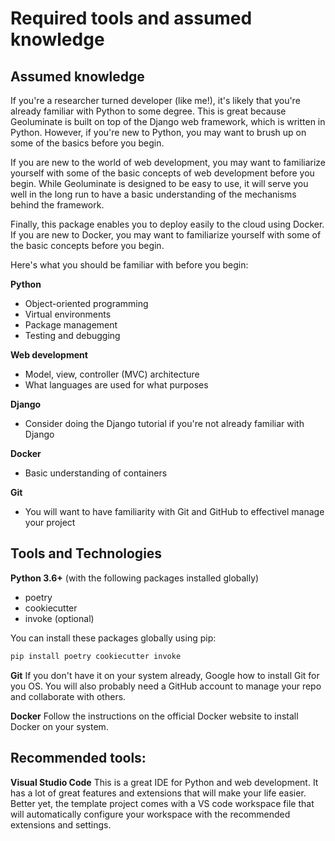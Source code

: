 # Required tools and assumed knowledge

## Assumed knowledge

If you're a researcher turned developer (like me!), it's likely that you're already familiar with Python to some degree. This is great because Geoluminate is built on top of the Django web framework, which is written in Python. However, if you're new to Python, you may want to brush up on some of the basics before you begin.

If you are new to the world of web development, you may want to familiarize yourself with some of the basic concepts of web development before you begin. While Geoluminate is designed to be easy to use, it will serve you well in the long run to have a basic understanding of the mechanisms behind the framework.

Finally, this package enables you to deploy easily to the cloud using Docker. If you are new to Docker, you may want to familiarize yourself with some of the basic concepts before you begin.

Here's what you should be familiar with before you begin:

**Python**
- Object-oriented programming
- Virtual environments
- Package management
- Testing and debugging
  
**Web development**
- Model, view, controller (MVC) architecture
- What languages are used for what purposes

**Django**
- Consider doing the Django tutorial if you're not already familiar with Django

**Docker**
- Basic understanding of containers

**Git**
- You will want to have familiarity with Git and GitHub to effectivel manage your project

## Tools and Technologies

**Python 3.6+** (with the following packages installed globally)
- poetry
- cookiecutter
- invoke (optional)

You can install these packages globally using pip:

```bash
pip install poetry cookiecutter invoke
```

**Git**
If you don't have it on your system already, Google how to install Git for you OS. You will also probably need a GitHub account to manage your repo and collaborate with others.

**Docker**
Follow the instructions on the official Docker website to install Docker on your system.

## Recommended tools:

**Visual Studio Code**
This is a great IDE for Python and web development. It has a lot of great features and extensions that will make your life easier. Better yet, the template project comes with a VS code workspace file that will automatically configure your workspace with the recommended extensions and settings.
